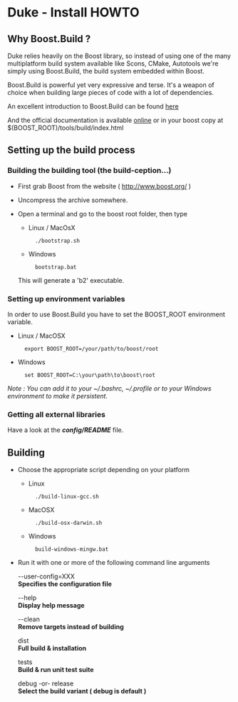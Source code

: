 Duke - Install HOWTO
====================

Why Boost.Build ?
-----------------

Duke relies heavily on the Boost library, so instead of using one of
the many multiplatform build system available like Scons, CMake, Autotools
we're simply using Boost.Build, the build system embedded within Boost.

Boost.Build is powerful yet very expressive and terse. It's a weapon of
choice when building large pieces of code with a lot of dependencies.

An excellent introduction to Boost.Build can be found [here](http://www.highscore.de/cpp/boostbuild/)

And the official documentation is available [online](http://www.boost.org/boost-build2/doc/html/) 
or in your boost copy at $(BOOST_ROOT)/tools/build/index.html 


Setting up the build process
----------------------------

### Building the building tool (the build-ception...)  

* First grab Boost from the website ( http://www.boost.org/ )
* Uncompress the archive somewhere.
* Open a terminal and go to the boost root folder, then type 
    
    - Linux / MacOsX
    
            ./bootstrap.sh
    
    - Windows
    
            bootstrap.bat

    This will generate a 'b2' executable.



### Setting up environment variables  

In order to use Boost.Build you have to set the BOOST_ROOT environment variable.

- Linux / MacOSX

        export BOOST_ROOT=/your/path/to/boost/root


- Windows

        set BOOST_ROOT=C:\your\path\to\boost\root
    
*Note : You can add it to your ~/.bashrc, ~/.profile
or to your Windows environment to make it persistent.*



### Getting all external libraries  

Have a look at the ***config/README*** file.
     


Building
--------

* Choose the appropriate script depending on your platform  

    - Linux

            ./build-linux-gcc.sh

    - MacOSX

            ./build-osx-darwin.sh

    - Windows

            build-windows-mingw.bat


* Run it with one or more of the following command line arguments  

    --user-config=XXX  
        __Specifies the configuration file__  
        
    --help  
        __Display help message__  
        
    --clean  
        __Remove targets instead of building__  
        
    dist  
        __Full build & installation__  
        
    tests  
        __Build & run unit test suite__  
        
    debug -or- release  
        __Select the build variant ( debug is default )__  
